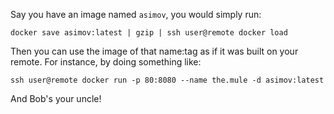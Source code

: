 Say you have an image named `asimov`, you would simply run:

```shell
docker save asimov:latest | gzip | ssh user@remote docker load
```

Then you can use the image of that name:tag as if it was built on your remote. For instance, by doing something like:

```shell
ssh user@remote docker run -p 80:8080 --name the.mule -d asimov:latest
```

And Bob's your uncle!
